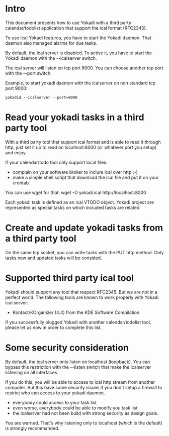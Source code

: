 # Intro

This document presents how to use Yokadi with a third party calendar/todolist
application that support the ical format (RFC2345).

To use ical Yokadi features, you have to start the Yokadi daemon. That daemon
also managed alarms for due tasks. 

By default, the ical server is disabled. To active it, you have to start the
Yokadi daemon with the --icalserver switch.

The ical server will listen on tcp port 8000. You can choose another tcp port
with the --port switch.

Example, to start yokadi daemon with the icalserver on non standard tcp port 9000:

    yokadid --icalserver --port=9000

# Read your yokadi tasks in a third party tool

With a third party tool that support ical format and is able to read it through
http, just set it up to read on localhost:8000 (or whatever port you setup)
and enjoy.

If your calendar/todo tool only support local files:
* complain on your software broker to inclure ical over http ;-)
* make a simple shell script that download the ical file and put it on your crontab.

You can use wget for that:
    wget -O yokadi.ical http://localhost:8000

Each yokadi task is defined as an ical VTODO object. Yokadi project are represented
as special tasks on which included tasks are related.

# Create and update yokadi tasks from a third party tool

On the same tcp socket, you can write tasks with the PUT http method. Only tasks new and
updated tasks will be consided.

# Supported third party ical tool

Yokadi should support any tool that respect RFC2345. But we are not in a perfect
world.
The following tools are known to work properly with Yokadi ical server:
* Kontact/KOrganizer (4.4) from the KDE Software Compilation

If you successfully plugged Yokadi with another calendar/todolist tool, please
let us now in order to complete this list.


# Some security consideration

By default, the ical server only listen on localhost (loopback). You can bypass this
restriction with the --listen switch that make the icalserver listening on all interfaces.

If you do this, you will be able to access to ical http stream from another computer. But this
have some security issues if you don't setup a firewall to restrict who can access to
your yokadi daemon.
* everybody could access to your task list
* even worse, everybody could be able to modify you task list
* the icalserver had not been build with strong security as design goals.

You are warned. That's why listening only to localhost (which is the default) is
strongly recommanded.


<!-- vim: set ts=4 sw=4 et: -->
